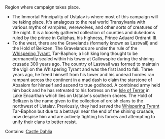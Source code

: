 Region where campaign takes place.

- The Immortal Principality of Ustalav is where most of this campaign will be taking place. It's analagous to the real world Transylvania with various myths of vampires, werewolves, and other sorts of creatures of the night. It is a loosely gathered collection of counties and dukedoms ruled by the prince in Caliphas, his highness, Prince Aduard Ordranti III. 
- To the west, there are the Gravelands (formerly known as Lastwall) and the Hold of Belkzen. The Gravelands are under the rule of the [Whispering Tyrant](../People/Whispering%20Tyrant.md), Tar-Baphon; a lich king long thought to be permanently sealed within his tower at Gallowspire during the shining crusade 300 years ago. The country of Lastwall was formed to maintain the vigil on the Whispering Tyrant and was the first land to fall. Three years ago, he freed himself from his tower and his undead hordes ran rampant across the continent in a mad dash to claim the starstone of Absalom for himself and ascend to true godhood. A combined army held him back and he has retreated to his fortress on the [Isle of Terror](Isle%20of%20Terror.md) in Lake Encarthan which lies on Ustalav's southern shores. The Hold of Belkzen is the name given to the collection of orcish clans to the northwest of Ustalav. Previously, they had served the [Whispering Tyrant](../People/Whispering%20Tyrant.md) Tar-Baphon but due to a betrayal near the end of the shining crusade, now despise him and are actively fighting his forces and attempting to unify their clans to better resist.

Contains:
[Castle Dahlia](Castle%20Dahlia.md)
